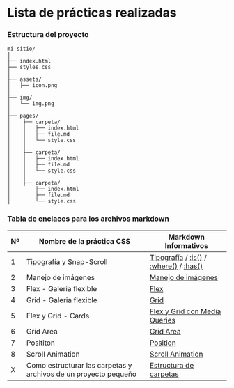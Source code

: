 # Lista de prácticas realizadas

### Estructura del proyecto

```pgsql
mi-sitio/
│
├── index.html
├── styles.css
│
├── assets/
│   ├── icon.png
│
├── img/
│   └── img.png
│
├── pages/
│    ├── carpeta/
│    │   ├── index.html
│    │   ├── file.md
│    │   └── style.css
│    │
│    ├── carpeta/
│    │   ├── index.html
│    │   ├── file.md
│    │   └── style.css
│    │
│    ├── carpeta/
│        ├── index.html
│        ├── file.md
│        └── style.css
```

### Tabla de enclaces para los archivos markdown

| Nº | Nombre de la práctica CSS | Markdown Informativos |
| --- | --- | --- |
| 1 | Tipografía y Snap-Scroll | [Tipografía](pages/1%20-%20Tipografía%20y%20Snap-Scroll/Tipografia.md) / [:is()](pages/1%20-%20Tipografía%20y%20Snap-Scroll/is.md) / [:where()](pages/1%20-%20Tipografía%20y%20Snap-Scroll/where.md) / [:has()](pages/1%20-%20Tipografía%20y%20Snap-Scroll/has.md) |
| 2 | Manejo de imágenes | [Manejo de imágenes](pages/2%20-%20Img%20-%20Manejo%20de%20imágenes/Manejo%20de%20imagenes.md) |
| 3 | Flex - Galeria flexible | [Flex](pages/3%20-%20Flex%20-%20Galeria%20flexible/Flex.md) |
| 4 | Grid - Galeria flexible | [Grid](pages/4%20-%20Grid%20-%20Galeria%20flexible/Grid.md) |
| 5 | Flex y Grid - Cards | [Flex y Grid con Media Queries](pages/5%20-%20Flex%20y%20Grid%20-%20Cards%20estáticas%20y%20Media%20Queries/Flex%20y%20Grid%20-%20Media%20queries.md) |
| 6 | Grid Area | [Grid Area](pages/6%20-%20Grid%20-%20Grid%20Areas%20y%20Media%20Queries/Grid%20Areas.md) |
| 7 | Posititon | [Position](pages/7%20-%20Position%20-%20Relative,%20Absolute,%20Fixed%20y%20Sticky/Position.md) |
| 8 | Scroll Animation | [Scroll Animation](pages/8%20-%20Scroll%20Animation%20-%20Galería%20de%20imágenes/Scroll%20animation.md) |
| X | Como estructurar las carpetas y archivos de un proyecto pequeño | [Estructura de carpetas](docs/Estructura%20de%20carpetas.md) |
